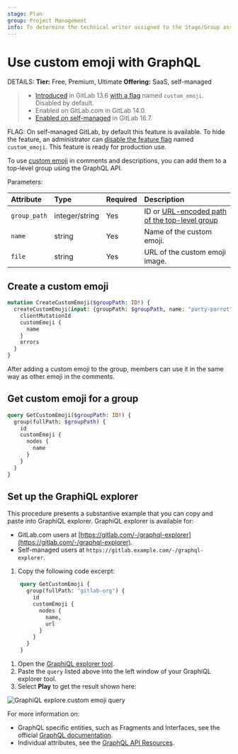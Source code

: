```yaml
---
stage: Plan
group: Project Management
info: To determine the technical writer assigned to the Stage/Group associated with this page, see https://handbook.gitlab.com/handbook/product/ux/technical-writing/#assignments
---
```


# Use custom emoji with GraphQL

DETAILS:
**Tier:** Free, Premium, Ultimate
**Offering:** SaaS, self-managed

> - [Introduced](https://gitlab.com/gitlab-org/gitlab/-/merge_requests/37911) in GitLab 13.6 [with a flag](../../administration/feature_flags.md) named `custom_emoji`. Disabled by default.
> - Enabled on GitLab.com in GitLab 14.0.
> - [Enabled on self-managed](https://gitlab.com/gitlab-org/gitlab/-/merge_requests/138969) in GitLab 16.7.

FLAG:
On self-managed GitLab, by default this feature is available. To hide the feature, an administrator can [disable the feature flag](../../administration/feature_flags.md) named `custom_emoji`.
This feature is ready for production use.

To use [custom emoji](../../user/emoji_reactions.md) in comments and descriptions, you can add them to a top-level group using the GraphQL API.

Parameters:

| Attribute    | Type           | Required               | Description                                                               |
| :----------- | :------------- | :--------------------- | :------------------------------------------------------------------------ |
| `group_path` | integer/string | Yes | ID or [URL-encoded path of the top-level group](../rest/index.md#namespaced-path-encoding) |
| `name`       | string         | Yes | Name of the custom emoji.                                                 |
| `file`       | string         | Yes | URL of the custom emoji image.                                            |

## Create a custom emoji

```graphql
mutation CreateCustomEmoji($groupPath: ID!) {
  createCustomEmoji(input: {groupPath: $groupPath, name: "party-parrot", url: "https://cultofthepartyparrot.com/parrots/hd/parrot.gif"}) {
    clientMutationId
    customEmoji {
      name
    }
    errors
  }
}
```

After adding a custom emoji to the group, members can use it in the same way as other emoji in the comments.

## Get custom emoji for a group

```graphql
query GetCustomEmoji($groupPath: ID!) {
  group(fullPath: $groupPath) {
    id
    customEmoji {
      nodes {
        name
      }
    }
  }
}
```

## Set up the GraphiQL explorer

This procedure presents a substantive example that you can copy and paste into GraphiQL
explorer. GraphiQL explorer is available for:

- GitLab.com users at [https://gitlab.com/-/graphql-explorer](https://gitlab.com/-/graphql-explorer).
- Self-managed users at `https://gitlab.example.com/-/graphql-explorer`.

1. Copy the following code excerpt:

  ```graphql
      query GetCustomEmoji {
        group(fullPath: "gitlab-org") {
          id
          customEmoji {
            nodes {
              name,
              url
            }
          }
        }
      }
  ```

1. Open the [GraphiQL explorer tool](https://gitlab.com/-/graphql-explorer).
1. Paste the `query` listed above into the left window of your GraphiQL explorer tool.
1. Select **Play** to get the result shown here:

![GraphiQL explore custom emoji query](img/custom_emoji_query_example.png)

For more information on:

- GraphQL specific entities, such as Fragments and Interfaces, see the official
  [GraphQL documentation](https://graphql.org/learn/).
- Individual attributes, see the [GraphQL API Resources](reference/index.md).

